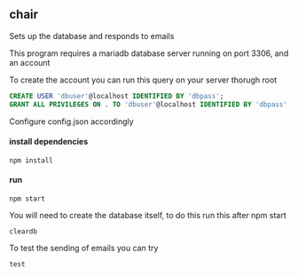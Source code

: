 ## chair

Sets up the database and responds to emails

This program requires a mariadb database server running on port 3306, and an account

To create the account you can run this query on your server thorugh root

```sql
CREATE USER 'dbuser'@localhost IDENTIFIED BY 'dbpass';
GRANT ALL PRIVILEGES ON . TO 'dbuser'@localhost IDENTIFIED BY 'dbpass';
```

Configure config.json accordingly

#### install dependencies
```console
npm install
```

#### run
```console
npm start
```

You will need to create the database itself, to do this run this after npm start
```
cleardb
```
To test the sending of emails you can try
```
test
```
